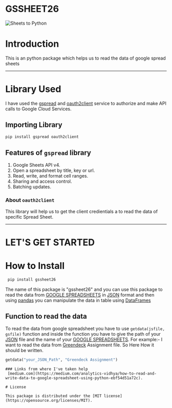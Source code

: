 
# GSSHEET26

![Sheets to Python](https://twilio-cms-prod.s3.amazonaws.com/original_images/python-and-sheets.png)

# Introduction

This is an python package which helps us to read the data of google spread sheets
***






# Library Used

I have used the [gspread](https://pypi.org/project/gspread/) and [oauth2client](https://pypi.org/project/oauth2client/) service to authorize and make API calls to Google Cloud Services.

## Importing Library

```python
pip install gspread oauth2client
```

## Features of **`gspread`** library

1. Google Sheets API v4.
2. Open a spreadsheet by title, key or url.
3. Read, write, and format cell ranges.
4. Sharing and access control.
5. Batching updates.

### About **`oauth2client`**

This library will help us to get the client credientials a to read the data of specific Spread Sheet.
***

# LET'S GET STARTED

# How to Install

```python
 pip install gssheet26
```

The name of this package is "gssheet26" and you can use this package to read the data from [GOOGLE SPREADSHEETS](https://www.google.com/sheets/about/) in [JSON](https://www.json.org/json-en.html) format and then using [pandas](https://pypi.org/project/pandas/) you can manipulate the data in table using [DataFrames](https://pandas.pydata.org/pandas-docs/stable/reference/api/pandas.DataFrame.html) 

## Function to read the data

To read the data from google spreadsheet you have to use `getdata(jsfile, gsfile)` function and inside the function you have to give the path of your [JSON](https://www.json.org/json-en.html) file and the name of your [GOOGLE SPREADSHEETS](https://www.google.com/sheets/about/).
For example:- I want to read the data from [Greendeck](https://www.greendeck.co/) Assignment file. So Here How it should be written.

``` Python
getdata("your_JSON_Path", "Greendeck Assignment")
```

```
### Links from where I've taken help 
 [medium.com](https://medium.com/analytics-vidhya/how-to-read-and-write-data-to-google-spreadsheet-using-python-ebf54d51a72c). 

# License

This package is distributed under the [MIT license](https://opensource.org/licenses/MIT).

